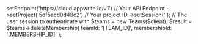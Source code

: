 <?php

use Appwrite\Client;
use Appwrite\Services\Teams;

$client = (new Client())
    ->setEndpoint('https://cloud.appwrite.io/v1') // Your API Endpoint
    ->setProject('5df5acd0d48c2') // Your project ID
    ->setSession(''); // The user session to authenticate with

$teams = new Teams($client);

$result = $teams->deleteMembership(
    teamId: '[TEAM_ID]',
    membershipId: '[MEMBERSHIP_ID]'
);